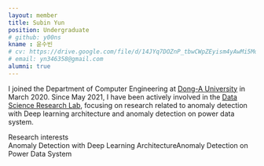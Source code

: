 ```yaml
---
layout: member
title: Subin Yun
position: Undergraduate
# github: y00ns
kname : 윤수빈
# cv: https://drive.google.com/file/d/14JYq7DOZnP_tbwCWpZEyism4yAwMi5Md/view?usp=sharing, Subin Yun CV
# email: yn346358@gmail.com
alumni: true
---
```



I joined the Department of Computer Engineering at [Dong-A University](https://english.donga.ac.kr/sites/english/index.do) in March 2020.  Since May 2021, I have been actively involved in the [Data Science Research Lab](https://www.datasciencelabs.org/), focusing on research related to anomaly detection with Deep learning architecture and anomaly detection on power data system.


<div class="head">Research interests</div>
<span class="badge badge-info">Anomaly Detection with Deep Learning Architecture</span><span class="badge badge-danger">Anomaly Detection on Power Data System</span>